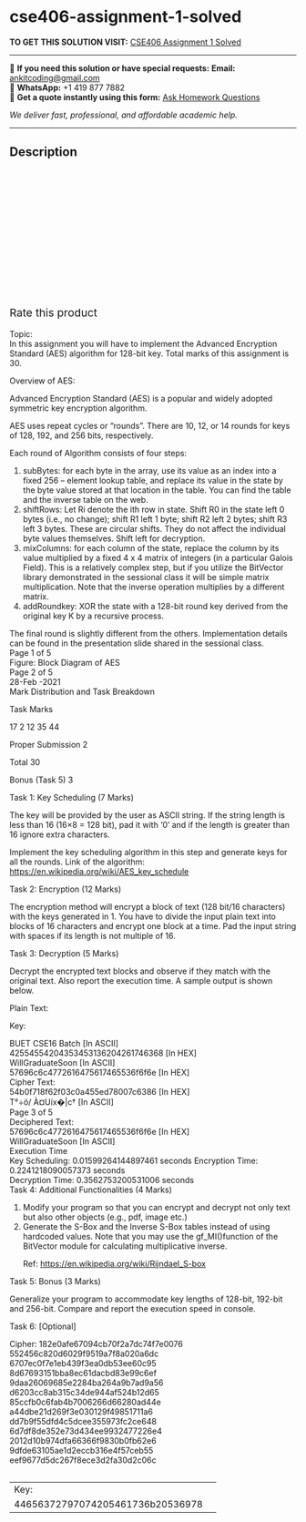 # cse406-assignment-1-solved
**TO GET THIS SOLUTION VISIT:** [CSE406  Assignment 1 Solved](https://www.ankitcodinghub.com/product/cse406-assignment-1-solved/)


---

📩 **If you need this solution or have special requests:** **Email:** ankitcoding@gmail.com  
📱 **WhatsApp:** +1 419 877 7882  
📄 **Get a quote instantly using this form:** [Ask Homework Questions](https://www.ankitcodinghub.com/services/ask-homework-questions/)

*We deliver fast, professional, and affordable academic help.*

---

<h2>Description</h2>



<div class="kk-star-ratings kksr-auto kksr-align-center kksr-valign-top" data-payload="{&quot;align&quot;:&quot;center&quot;,&quot;id&quot;:&quot;95165&quot;,&quot;slug&quot;:&quot;default&quot;,&quot;valign&quot;:&quot;top&quot;,&quot;ignore&quot;:&quot;&quot;,&quot;reference&quot;:&quot;auto&quot;,&quot;class&quot;:&quot;&quot;,&quot;count&quot;:&quot;0&quot;,&quot;legendonly&quot;:&quot;&quot;,&quot;readonly&quot;:&quot;&quot;,&quot;score&quot;:&quot;0&quot;,&quot;starsonly&quot;:&quot;&quot;,&quot;best&quot;:&quot;5&quot;,&quot;gap&quot;:&quot;4&quot;,&quot;greet&quot;:&quot;Rate this product&quot;,&quot;legend&quot;:&quot;0\/5 - (0 votes)&quot;,&quot;size&quot;:&quot;24&quot;,&quot;title&quot;:&quot;CSE406&nbsp; Assignment 1 Solved&quot;,&quot;width&quot;:&quot;0&quot;,&quot;_legend&quot;:&quot;{score}\/{best} - ({count} {votes})&quot;,&quot;font_factor&quot;:&quot;1.25&quot;}">

<div class="kksr-stars">

<div class="kksr-stars-inactive">
            <div class="kksr-star" data-star="1" style="padding-right: 4px">


<div class="kksr-icon" style="width: 24px; height: 24px;"></div>
        </div>
            <div class="kksr-star" data-star="2" style="padding-right: 4px">


<div class="kksr-icon" style="width: 24px; height: 24px;"></div>
        </div>
            <div class="kksr-star" data-star="3" style="padding-right: 4px">


<div class="kksr-icon" style="width: 24px; height: 24px;"></div>
        </div>
            <div class="kksr-star" data-star="4" style="padding-right: 4px">


<div class="kksr-icon" style="width: 24px; height: 24px;"></div>
        </div>
            <div class="kksr-star" data-star="5" style="padding-right: 4px">


<div class="kksr-icon" style="width: 24px; height: 24px;"></div>
        </div>
    </div>

<div class="kksr-stars-active" style="width: 0px;">
            <div class="kksr-star" style="padding-right: 4px">


<div class="kksr-icon" style="width: 24px; height: 24px;"></div>
        </div>
            <div class="kksr-star" style="padding-right: 4px">


<div class="kksr-icon" style="width: 24px; height: 24px;"></div>
        </div>
            <div class="kksr-star" style="padding-right: 4px">


<div class="kksr-icon" style="width: 24px; height: 24px;"></div>
        </div>
            <div class="kksr-star" style="padding-right: 4px">


<div class="kksr-icon" style="width: 24px; height: 24px;"></div>
        </div>
            <div class="kksr-star" style="padding-right: 4px">


<div class="kksr-icon" style="width: 24px; height: 24px;"></div>
        </div>
    </div>
</div>


<div class="kksr-legend" style="font-size: 19.2px;">
            <span class="kksr-muted">Rate this product</span>
    </div>
    </div>
<div class="page" title="Page 1">
<div class="layoutArea">
<div class="column">
&nbsp;

</div>
</div>
<div class="layoutArea">
<div class="column">
Topic:

</div>
</div>
<div class="layoutArea">
<div class="column">
In this assignment you will have to implement the Advanced Encryption Standard (AES) algorithm for 128-bit key. Total marks of this assignment is 30.

Overview of AES:

Advanced Encryption Standard (AES) is a popular and widely adopted symmetric key encryption algorithm.

AES uses repeat cycles or “rounds”. There are 10, 12, or 14 rounds for keys of 128, 192, and 256 bits, respectively.

Each round of Algorithm consists of four steps:

<ol>
<li>subBytes: for each byte in the array, use its value as an index into a fixed 256 – element lookup table, and replace its value in the state by the byte value stored at that location in the table. You can find the table and the inverse table on the web.</li>
<li>shiftRows: Let Ri denote the ith row in state. Shift R0 in the state left 0 bytes (i.e., no change); shift R1 left 1 byte; shift R2 left 2 bytes; shift R3 left 3 bytes. These are circular shifts. They do not affect the individual byte values themselves. Shift left for decryption.</li>
<li>mixColumns: for each column of the state, replace the column by its value multiplied by a fixed 4 x 4 matrix of integers (in a particular Galois Field). This is a relatively complex step, but if you utilize the BitVector library demonstrated in the sessional class it will be simple matrix multiplication. Note that the inverse operation multiplies by a different matrix.</li>
<li>addRoundkey: XOR the state with a 128-bit round key derived from the original key K by a recursive process.</li>
</ol>
The final round is slightly different from the others. Implementation details can be found in the presentation slide shared in the sessional class.

</div>
</div>
<div class="layoutArea">
<div class="column">
Page 1 of 5

</div>
</div>
</div>
<div class="page" title="Page 2">
<div class="layoutArea">
<div class="column">
Figure: Block Diagram of AES

</div>
</div>
<div class="layoutArea">
<div class="column">
Page 2 of 5

</div>
</div>
<div class="layoutArea">
<div class="column">
28-Feb -2021

</div>
</div>
</div>
<div class="page" title="Page 3">
<div class="layoutArea">
<div class="column">
Mark Distribution and Task Breakdown

Task Marks

17 2 12 35 44

Proper Submission 2

Total 30

Bonus (Task 5) 3

Task 1: Key Scheduling (7 Marks)

The key will be provided by the user as ASCII string. If the string length is less than 16 (16×8 = 128 bit), pad it with ‘0’ and if the length is greater than 16 ignore extra characters.

Implement the key scheduling algorithm in this step and generate keys for all the rounds. Link of the algorithm: https://en.wikipedia.org/wiki/AES_key_schedule

Task 2: Encryption (12 Marks)

The encryption method will encrypt a block of text (128 bit/16 characters) with the keys generated in 1. You have to divide the input plain text into blocks of 16 characters and encrypt one block at a time. Pad the input string with spaces if its length is not multiple of 16.

Task 3: Decryption (5 Marks)

Decrypt the encrypted text blocks and observe if they match with the original text. Also report the execution time. A sample output is shown below.

Plain Text:

Key:

</div>
</div>
<div class="layoutArea">
<div class="column">
BUET CSE16 Batch [In ASCII]

</div>
</div>
<div class="layoutArea">
<div class="column">
42554554204353453136204261746368 [In HEX]

</div>
</div>
<div class="layoutArea">
<div class="column">
WillGraduateSoon [In ASCII]

</div>
</div>
<div class="layoutArea">
<div class="column">
57696c6c4772616475617465536f6f6e [In HEX]

</div>
</div>
<div class="layoutArea">
<div class="column">
Cipher Text:

</div>
</div>
<div class="layoutArea">
<div class="column">
54b0f718f62f03c0a455ed78007c6386 [In HEX]

</div>
</div>
<div class="layoutArea">
<div class="column">
T°÷ö/ À¤Uíx�|c† [In ASCII]

</div>
</div>
<div class="layoutArea">
<div class="column">
Page 3 of 5

</div>
</div>
</div>
<div class="page" title="Page 4">
<div class="layoutArea">
<div class="column">
Deciphered Text:

</div>
</div>
<div class="layoutArea">
<div class="column">
57696c6c4772616475617465536f6f6e [In HEX]

</div>
</div>
<div class="layoutArea">
<div class="column">
WillGraduateSoon [In ASCII]

</div>
</div>
<div class="layoutArea">
<div class="column">
Execution Time

</div>
</div>
<div class="layoutArea">
<div class="column">
Key Scheduling: 0.01599264144897461 seconds Encryption Time: 0.2241218090057373 seconds

</div>
</div>
<div class="layoutArea">
<div class="column">
Decryption Time: 0.3562753200531006 seconds

</div>
</div>
<div class="layoutArea">
<div class="column">
Task 4: Additional Functionalities (4 Marks)

<ol>
<li>Modify your program so that you can encrypt and decrypt not only text but also other objects (e.g., pdf, image etc.)</li>
<li>Generate the S-Box and the Inverse S-Box tables instead of using hardcoded values. Note that you may use the gf_MI()function of the BitVector module for calculating multiplicative inverse.

Ref: https://en.wikipedia.org/wiki/Rijndael_S-box</li>
</ol>
Task 5: Bonus (3 Marks)

Generalize your program to accommodate key lengths of 128-bit, 192-bit and 256-bit. Compare and report the execution speed in console.

Task 6: [Optional]

Cipher: 182e0afe67094cb70f2a7dc74f7e0076 552456c820d6029f9519a7f8a020a6dc 6707ec0f7e1eb439f3ea0db53ee60c95 8d67693151bba8ec61dacbd83e99c6ef 9daa26069685e2284ba264a9b7ad9a56 d6203cc8ab315c34de944af524b12d65 85ccfb0c6fab4b7006266d66280ad44e a44dbe21d269f3e030129f49851711a6 dd7b9f55dfd4c5dcee355973fc2ce648 6d7df8de352e73d434ee9932477226e4 2012d10b974dfa66366f9830b0fb62e6 9dfde63105ae1d2eccb316e4f57ceb55 eef9677d5dc267f8ece3d2fa30d2c06c

</div>
</div>
<table>
<tbody>
<tr>
<td colspan="2" rowspan="1">
<div class="layoutArea">
<div class="column">
Key:

</div>
</div>
</td>
</tr>
<tr>
<td>
<div class="layoutArea">
<div class="column">
44656372797074205461736b20536978

</div>
</div>
</td>
<td></td>
</tr>
</tbody>
</table>
</div>
